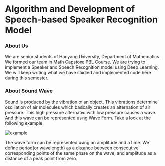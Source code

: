 # Algorithm and Development of Speech-based Speaker Recognition Model
### About Us
We are senior students of Hanyang University, Department of Mathematics. We formed our team in Math Capstone PBL Course. We are trying to implement a Speaker and Speech Recognition model using Deep Learning. We will keep writing what we have studied and implemented code here during this semester.
### About Sound Wave
Sound is produced by the vibration of an object. This vibrations determine oscillation of air molecules which basically creates an alternation of air pressure. This high pressure alternated with low pressure causes a wave. And this wave can be represented using Wave Form. Take a look at the following example.

![example](https://user-images.githubusercontent.com/68213812/113738246-b4f7c980-9739-11eb-9a1d-c7c036b005d6.png)

The wave form can be represented using an amplitude and a time. We define period(or wavelength) as a distance between consecutive corresponding points of the same phase on the wave, and amplitude as a distance of a peak point from zero.
